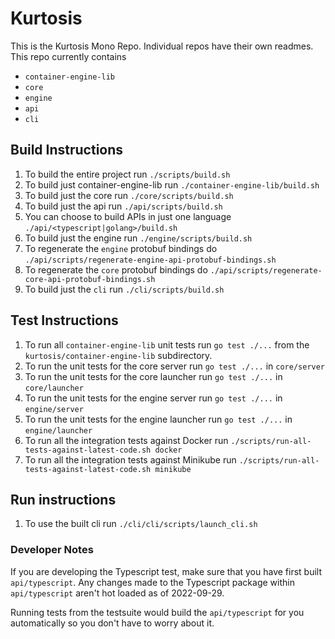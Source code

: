 # Kurtosis

This is the Kurtosis Mono Repo. Individual repos have their own readmes.
This repo currently contains 
- `container-engine-lib`
- `core`
- `engine`
- `api`
- `cli`

## Build Instructions

1. To build the entire project run `./scripts/build.sh`
2. To build just container-engine-lib run `./container-engine-lib/build.sh`
3. To build just the core run `./core/scripts/build.sh`
4. To build just the api run `./api/scripts/build.sh`
5. You can choose to build APIs in just one language `./api/<typescript|golang>/build.sh`
6. To build just the engine run `./engine/scripts/build.sh`
7. To regenerate the `engine` protobuf bindings do `./api/scripts/regenerate-engine-api-protobuf-bindings.sh`
8. To regenerate the `core` protobuf bindings do `./api/scripts/regenerate-core-api-protobuf-bindings.sh`
9. To build just the `cli` run `./cli/scripts/build.sh`

## Test Instructions

1. To run all `container-engine-lib` unit tests run `go test ./...` from the `kurtosis/container-engine-lib` subdirectory.
2. To run the unit tests for the core server run `go test ./...` in `core/server`
3. To run the unit tests for the core launcher run `go test ./...` in `core/launcher`
4. To run the unit tests for the engine server run `go test ./...` in `engine/server`
5. To run the unit tests for the engine launcher run `go test ./...` in `engine/launcher`
6. To run all the integration tests against Docker run `./scripts/run-all-tests-against-latest-code.sh docker`
7. To run all the integration tests against Minikube run `./scripts/run-all-tests-against-latest-code.sh minikube`

## Run instructions
1. To use the built cli run `./cli/cli/scripts/launch_cli.sh`

### Developer Notes

If you are developing the Typescript test, make sure that you have first built `api/typescript`. Any
changes made to the Typescript package within `api/typescript` aren't hot loaded as of 2022-09-29.

Running tests from the testsuite would build the `api/typescript` for you automatically so you don't have to
worry about it.